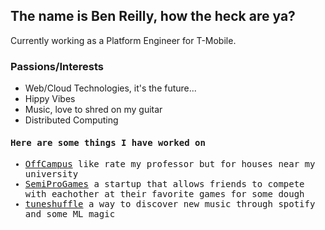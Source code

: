 ## The name is Ben Reilly, how the heck are ya?
Currently working as a Platform Engineer for T-Mobile.

### Passions/Interests
- Web/Cloud Technologies, it's the future...
- Hippy Vibes
- Music, love to shred on my guitar
- Distributed Computing

<samp>
  <h4>Here are some things I have worked on</h4>
  <ul> 
    <li><a href="https://offcampus.site/">OffCampus</a> like rate my professor but for houses near my university</li>
    <li><a href="https://semiprogames.com/">SemiProGames</a> a startup that allows friends to compete with eachother at their favorite games for some dough</li>
    <li><a href="https://www.tuneshuffle.com/">tuneshuffle</a> a way to discover new music through spotify and some ML magic</li>
  </ul>
</samp>

<!--
**ben-jamming-reilly/ben-jamming-reilly** is a ✨ _special_ ✨ repository because its `README.md` (this file) appears on your GitHub profile.

Here are some ideas to get you started:

- 🔭 I’m currently working on ...
- 🌱 I’m currently learning ...
- 👯 I’m looking to collaborate on ...
- 🤔 I’m looking for help with ...
- 💬 Ask me about ...
- 📫 How to reach me: ...
- 😄 Pronouns: ...
- ⚡ Fun fact: ...
-->
